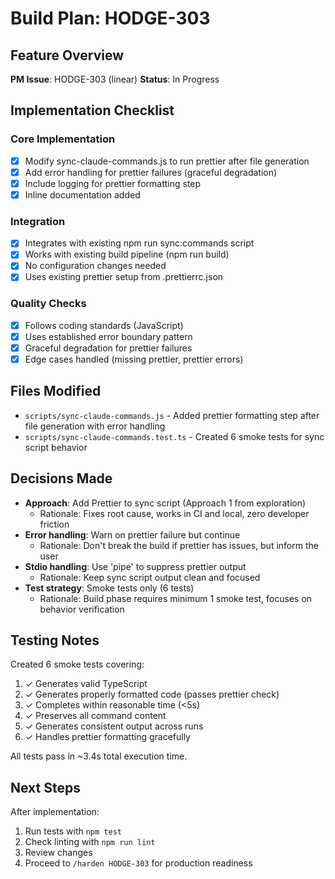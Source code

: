 # Build Plan: HODGE-303

## Feature Overview
**PM Issue**: HODGE-303 (linear)
**Status**: In Progress

## Implementation Checklist

### Core Implementation
- [x] Modify sync-claude-commands.js to run prettier after file generation
- [x] Add error handling for prettier failures (graceful degradation)
- [x] Include logging for prettier formatting step
- [x] Inline documentation added

### Integration
- [x] Integrates with existing npm run sync:commands script
- [x] Works with existing build pipeline (npm run build)
- [x] No configuration changes needed
- [x] Uses existing prettier setup from .prettierrc.json

### Quality Checks
- [x] Follows coding standards (JavaScript)
- [x] Uses established error boundary pattern
- [x] Graceful degradation for prettier failures
- [x] Edge cases handled (missing prettier, prettier errors)

## Files Modified
- `scripts/sync-claude-commands.js` - Added prettier formatting step after file generation with error handling
- `scripts/sync-claude-commands.test.ts` - Created 6 smoke tests for sync script behavior

## Decisions Made
- **Approach**: Add Prettier to sync script (Approach 1 from exploration)
  - Rationale: Fixes root cause, works in CI and local, zero developer friction
- **Error handling**: Warn on prettier failure but continue
  - Rationale: Don't break the build if prettier has issues, but inform the user
- **Stdio handling**: Use 'pipe' to suppress prettier output
  - Rationale: Keep sync script output clean and focused
- **Test strategy**: Smoke tests only (6 tests)
  - Rationale: Build phase requires minimum 1 smoke test, focuses on behavior verification

## Testing Notes
Created 6 smoke tests covering:
1. ✓ Generates valid TypeScript
2. ✓ Generates properly formatted code (passes prettier check)
3. ✓ Completes within reasonable time (<5s)
4. ✓ Preserves all command content
5. ✓ Generates consistent output across runs
6. ✓ Handles prettier formatting gracefully

All tests pass in ~3.4s total execution time.

## Next Steps
After implementation:
1. Run tests with `npm test`
2. Check linting with `npm run lint`
3. Review changes
4. Proceed to `/harden HODGE-303` for production readiness
